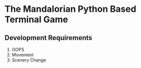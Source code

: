# The Mandalorian Python Based Terminal Game

## Development Requirements
1. OOPS
2. Movement
3. Scenery Change